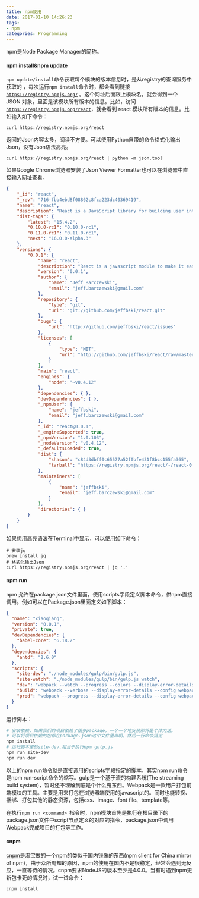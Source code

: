 ```yaml
---
title: npm使用
date: 2017-01-10 14:26:23
tags:
- npm
categories: Programming
---
```




npm是Node Package Manager的简称。

<!-- more -->

#### npm install&npm update

`npm update/install`命令获取每个模块的版本信息时，是从registry的查询服务中获取的 ，每次运行`npm install`命令时，都会看到链接[`https://registry.npmjs.org/`](https://registry.npmjs.org/) 。这个网址后面跟上模块名，就会得到一个 JSON 对象，里面是该模块所有版本的信息。比如，访问 [`https://registry.npmjs.org/react`](https://registry.npmjs.org/react)，就会看到 react 模块所有版本的信息。比如输入如下命令：

```shell
curl https://registry.npmjs.org/react
```

返回的Json内容太多，阅读不方便。可以使用Python自带的命令格式化输出Json，没有Json语法高亮。

```Shell
curl https://registry.npmjs.org/react | python -m json.tool
```

如果Google Chrome浏览器安装了Json Viewer Formatter也可以在浏览器中直接输入网址查看。

```json
{
    "_id": "react", 
    "_rev": "716-fbb4ebd8f08862c8fca223dc40369419", 
    "name": "react", 
    "description": "React is a JavaScript library for building user interfaces.", 
    "dist-tags": {
        "latest": "15.4.2", 
        "0.10.0-rc1": "0.10.0-rc1", 
        "0.11.0-rc1": "0.11.0-rc1", 
        "next": "16.0.0-alpha.3"
    }, 
    "versions": {
        "0.0.1": {
            "name": "react", 
            "description": "React is a javascript module to make it easier to work with asynchronous code, by reducing boilerplate code and improving error and exception handling while allowing variable and task dependencies when defining flow.", 
            "version": "0.0.1", 
            "author": {
                "name": "Jeff Barczewski", 
                "email": "jeff.barczewski@gmail.com"
            }, 
            "repository": {
                "type": "git", 
                "url": "git://github.com/jeffbski/react.git"
            }, 
            "bugs": {
                "url": "http://github.com/jeffbski/react/issues"
            }, 
            "licenses": [
                {
                    "type": "MIT", 
                    "url": "http://github.com/jeffbski/react/raw/master/LICENSE"
                }
            ], 
            "main": "react", 
            "engines": {
                "node": "~v0.4.12"
            }, 
            "dependencies": { }, 
            "devDependencies": { }, 
            "_npmUser": {
                "name": "jeffbski", 
                "email": "jeff.barczewski@gmail.com"
            }, 
            "_id": "react@0.0.1", 
            "_engineSupported": true, 
            "_npmVersion": "1.0.103", 
            "_nodeVersion": "v0.4.12", 
            "_defaultsLoaded": true, 
            "dist": {
                "shasum": "c84d3dbff0c65577a52f0bfe431f8bcc155fa365", 
                "tarball": "https://registry.npmjs.org/react/-/react-0.0.1.tgz"
            }, 
            "maintainers": [
                {
                    "name": "jeffbski", 
                    "email": "jeff.barczewski@gmail.com"
                }
            ], 
            "directories": { }
        }
    }
}
```

如果想用高亮语法在Terminal中显示，可以使用如下命令：

```shell
# 安装jq
brew install jq
# 格式化输出Json
curl https://registry.npmjs.org/react | jq '.'
```



#### npm run

npm 允许在package.json文件里面，使用scripts字段定义脚本命令，供npm直接调用。例如可以在Package.json里面定义如下脚本：

```Json
{
  "name": "xiaoqiang",
  "version": "0.0.1",
  "private": true,
  "devDependencies": {
    "babel-core": "6.18.2"
  },
  "dependencies": {
    "antd": "2.6.0"  
  },
  "scripts": {
    "site-dev": "./node_modules/gulp/bin/gulp.js",
    "site-watch": "./node_modules/gulp/bin/gulp.js watch",
    "dev": "webpack --watch --progress --colors --display-error-details --config webpack/dev.config.js",
    "build": "webpack --verbose --display-error-details --config webpack/dev.config.js && ./node_modules/gulp/bin/gulp.js",
    "prod": "webpack --progress --display-error-details --config webpack/prod.config.js && ./node_modules/gulp/bin/gulp.js"
  }
}
```

运行脚本：

```Bash
# 安装依赖，如果我们的项目依赖了很多package，一个一个地安装那将是个体力活。
# 可以将项目依赖的包都在package.json这个文件里声明，然后一行命令搞定
npm install
# 运行脚本里的site-dev,相当于执行npm gulp.js
npm run site-dev
npm run dev
```

以上的npm run命令就是直接调用的scripts字段指定的脚本，其实npm run命令是npm run-script命令的缩写。gulp是一个基于流的构建系统(The streaming build system)，暂时还不理解到底是个什么鬼东西。Webpack是一款用户打包前端模块的工具。主要是用来打包在浏览器端使用的javascript的。同时也能转换、捆绑、打包其他的静态资源，包括css、image、font file、template等。

在执行`npm run <command> `指令时，npm模块首先是执行在根目录下的package.json文件中script节点定义的对应的指令，package.json中调用Webpack完成项目的打包等工作。

#### cnpm

[cnpm](https://github.com/cnpm/cnpm)是淘宝做的一个npm的类似于国内镜像的东西(npm client for China mirror of npm)，由于众所周知的原因，npm的使用在国内不是很稳定，经常会遇到无反应，一直等待的情况。cnpm要求NodeJS的版本至少是4.0.0。当有时遇到npm更新包卡死的情况时，试一试命令：

```
cnpm install
```

